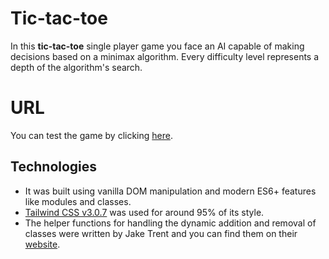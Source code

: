 # Tic-tac-toe

In this **tic-tac-toe** single player game you face an AI capable of making decisions based on a minimax algorithm. Every difficulty level represents a depth of the algorithm's search.

# URL

You can test the game by clicking <a href="https://jon-torres.github.io/Tic-tac-toe/">here</a>.

## Technologies

- It was built using vanilla DOM manipulation and modern ES6+ features like modules and classes.<br>
- <a href="https://tailwindcss.com/">Tailwind CSS v3.0.7</a> was used for around 95% of its style.<br>
- The helper functions for handling the dynamic addition and removal of classes were written by Jake Trent and you can find them on their <a href="http://jaketrent.com/post/addremove-classes-raw-javascript/">website</a>.
